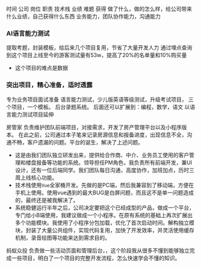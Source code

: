时间 公司 岗位 职责 技术栈 业绩 难题 获得
做了什么，做的怎么样，给公司带来什么业绩，自己获得什么东西
业务能力，团队协作能力，沟通能力

### AI语言能力测试
提取考题，封装模板，给后来几个项目复用，节省了大量开发人力
通过埋点查询到这个项目上线至今的游客测试量有53w，提高了20%的名单量和10%购买量
* 这个项目的难点是数据

### 突出项目，精心准备，适时透露
专为业务项目面试准备
语言能力测试，少儿版英语等级测试，升级考试项目，
三个项目，一个模板。
后台录题系统。
后面还可以扩展到：编程，数学，语文
以语言能力测试项目延伸

房管家
负责维护团队前端项目，对接需求，开发了房产管理平台以及小程序版本。
在此之前，公司通过本子笔来记录房源信息和报备进度，出现信息不全，沟通不畅，客户遗漏的问题。平台的诞生，解决了上述问题。

* 这是由我们团队独立研发出来，提供给合作商、中介、业务员工使用的客户管理和楼盘报备等功能的系统。领导担任PM角色，我负责所有前端开发，兼UI设计，还有一位后端同学。我们团队每日沟通，高度协作，加班加点，历时三周上线核心功能。
* 技术栈使用`Vue`全家桶开发。先做的是PC端，然后我兼容到了移动端，方便在手机上使用。使用vue遇到的最大BUG是白屏问题，而且这不是单一问题造成的，最终还是被我解决了。
* 系统稳健运行半年之后，公司决定要把这个已经成型的产品，做成一个平台，专门给小B端使用，我建议做成一个小程序。在原有系统的基础上再次扩展出多个功能模块。我使用了小程序分包加载，优化了首次启动时间。解构独立模块，封装了大量公共组件，实现代码复用，加快了开发效率，并灵活使用缓存机制，录音绘图等功能来达到需求目的。


蚂蚁众投
负责做一些活动页面和管理后台，，这个阶段我从很多不懂到能够独立完成一些项目，明白了一个项目的完整开发流程，怎么快速学会不懂的知识。
